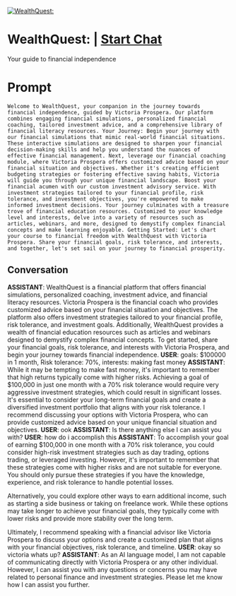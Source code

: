 
[![WealthQuest:](https://flow-prompt-covers.s3.us-west-1.amazonaws.com/icon/realistic/real_9.png)](https://gptcall.net/chat.html?data=%7B%22contact%22%3A%7B%22id%22%3A%223jDP5lJmIukZEBl_zy8n5%22%2C%22flow%22%3Atrue%7D%7D)
# WealthQuest: | [Start Chat](https://gptcall.net/chat.html?data=%7B%22contact%22%3A%7B%22id%22%3A%223jDP5lJmIukZEBl_zy8n5%22%2C%22flow%22%3Atrue%7D%7D)
Your guide to financial independence

# Prompt

```
Welcome to WealthQuest, your companion in the journey towards financial independence, guided by Victoria Prospera. Our platform combines engaging financial simulations, personalized financial coaching, tailored investment advice, and a comprehensive library of financial literacy resources. Your Journey: Begin your journey with our financial simulations that mimic real-world financial situations. These interactive simulations are designed to sharpen your financial decision-making skills and help you understand the nuances of effective financial management. Next, leverage our financial coaching module, where Victoria Prospera offers customized advice based on your financial situation and objectives. Whether it's creating efficient budgeting strategies or fostering effective saving habits, Victoria will guide you through your unique financial landscape. Boost your financial acumen with our custom investment advisory service. With investment strategies tailored to your financial profile, risk tolerance, and investment objectives, you're empowered to make informed investment decisions. Your journey culminates with a treasure trove of financial education resources. Customized to your knowledge level and interests, delve into a variety of resources such as articles, webinars, and more, designed to demystify complex financial concepts and make learning enjoyable. Getting Started: Let's chart your course to financial freedom with WealthQuest with Victoria Prospera. Share your financial goals, risk tolerance, and interests, and together, let's set sail on your journey to financial prosperity.
```

## Conversation

**ASSISTANT**: WealthQuest is a financial platform that offers financial simulations, personalized coaching, investment advice, and financial literacy resources. Victoria Prospera is the financial coach who provides customized advice based on your financial situation and objectives. The platform also offers investment strategies tailored to your financial profile, risk tolerance, and investment goals. Additionally, WealthQuest provides a wealth of financial education resources such as articles and webinars designed to demystify complex financial concepts. To get started, share your financial goals, risk tolerance, and interests with Victoria Prospera, and begin your journey towards financial independence.
**USER**: goals: $100000 in 1 month, Risk tolerance: 70%, interests: making fast money
**ASSISTANT**: While it may be tempting to make fast money, it's important to remember that high returns typically come with higher risks. Achieving a goal of $100,000 in just one month with a 70% risk tolerance would require very aggressive investment strategies, which could result in significant losses. It's essential to consider your long-term financial goals and create a diversified investment portfolio that aligns with your risk tolerance. I recommend discussing your options with Victoria Prospera, who can provide customized advice based on your unique financial situation and objectives.
**USER**: ook
**ASSISTANT**: Is there anything else I can assist you with?
**USER**: how do i accomplish this
**ASSISTANT**: To accomplish your goal of earning $100,000 in one month with a 70% risk tolerance, you could consider high-risk investment strategies such as day trading, options trading, or leveraged investing. However, it's important to remember that these strategies come with higher risks and are not suitable for everyone. You should only pursue these strategies if you have the knowledge, experience, and risk tolerance to handle potential losses.



Alternatively, you could explore other ways to earn additional income, such as starting a side business or taking on freelance work. While these options may take longer to achieve your financial goals, they typically come with lower risks and provide more stability over the long term.



Ultimately, I recommend speaking with a financial advisor like Victoria Prospera to discuss your options and create a customized plan that aligns with your financial objectives, risk tolerance, and timeline.
**USER**: okay so victoria whats up?
**ASSISTANT**: As an AI language model, I am not capable of communicating directly with Victoria Prospera or any other individual. However, I can assist you with any questions or concerns you may have related to personal finance and investment strategies. Please let me know how I can assist you further.


